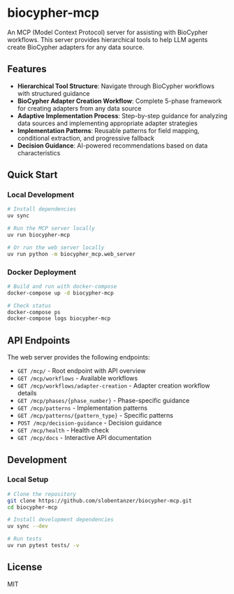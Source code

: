 # biocypher-mcp

An MCP (Model Context Protocol) server for assisting with BioCypher workflows. This server provides hierarchical tools to help LLM agents create BioCypher adapters for any data source.

## Features

- **Hierarchical Tool Structure**: Navigate through BioCypher workflows with structured guidance
- **BioCypher Adapter Creation Workflow**: Complete 5-phase framework for creating adapters from any data source
- **Adaptive Implementation Process**: Step-by-step guidance for analyzing data sources and implementing appropriate adapter strategies
- **Implementation Patterns**: Reusable patterns for field mapping, conditional extraction, and progressive fallback
- **Decision Guidance**: AI-powered recommendations based on data characteristics

## Quick Start

### Local Development

```bash
# Install dependencies
uv sync

# Run the MCP server locally
uv run biocypher-mcp

# Or run the web server locally
uv run python -m biocypher_mcp.web_server
```

### Docker Deployment

```bash
# Build and run with docker-compose
docker-compose up -d biocypher-mcp

# Check status
docker-compose ps
docker-compose logs biocypher-mcp
```

## API Endpoints

The web server provides the following endpoints:

- `GET /mcp/` - Root endpoint with API overview
- `GET /mcp/workflows` - Available workflows
- `GET /mcp/workflows/adapter-creation` - Adapter creation workflow details
- `GET /mcp/phases/{phase_number}` - Phase-specific guidance
- `GET /mcp/patterns` - Implementation patterns
- `GET /mcp/patterns/{pattern_type}` - Specific patterns
- `POST /mcp/decision-guidance` - Decision guidance
- `GET /mcp/health` - Health check
- `GET /mcp/docs` - Interactive API documentation

## Development

### Local Setup

```bash
# Clone the repository
git clone https://github.com/slobentanzer/biocypher-mcp.git
cd biocypher-mcp

# Install development dependencies
uv sync --dev

# Run tests
uv run pytest tests/ -v
```

## License

MIT
